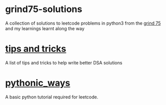 # grind75-solutions
A collection of solutions to leetcode problems in python3 from the [grind 75](https://www.techinterviewhandbook.org/grind75) and my learnings learnt along the way

# [tips and tricks](src/tools/tips.md)
A list of tips and tricks to help write better DSA solutions

# [pythonic_ways](src/tools/pythonic_ways.py)
A basic python tutorial required for leetcode.
